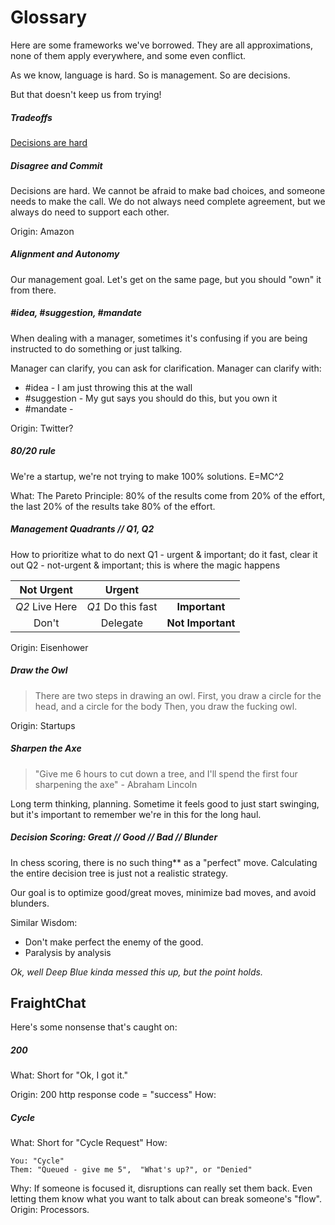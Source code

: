 # Glossary

Here are some frameworks we've borrowed. They are all approximations,
none of them apply everywhere, and some even conflict.

As we know, language is hard. So is management. So are decisions.

But that doesn't keep us from trying!

##### Tradeoffs

[Decisions are hard](https://www.youtube.com/watch?v=VVp8UGjECt4)

##### Disagree and Commit
Decisions are hard. We cannot be afraid to make bad choices, and someone
needs to make the call. We do not always need complete agreement, but we always
do need to support each other.

Origin: Amazon

##### Alignment and Autonomy
Our management goal. Let's get on the same page, but you should "own" it from there.

##### #idea, #suggestion, #mandate
When dealing with a manager, sometimes it's confusing if you are being
instructed to do something or just talking.

Manager can clarify, you can ask for clarification.
Manager can clarify with:
 - #idea - I am just throwing this at the wall
 - #suggestion - My gut says you should do this, but you own it
 - #mandate -

Origin: Twitter?

##### 80/20 rule
We're a startup, we're not trying to make 100% solutions. E=MC^2

What: The Pareto Principle: 80% of the results come from 20% of the effort, the last 20% of the results take 80% of the effort.

##### Management Quadrants // Q1, Q2

How to prioritize what to do next
Q1 - urgent & important; do it fast, clear it out
Q2 - not-urgent & important; this is where the magic happens


| Not Urgent    | Urgent        |      |
| :-------------: |:-------------:| :-------------:|
| *Q2* Live Here | *Q1* Do this fast | **Important**     |
| Don't      | Delegate         | **Not Important** |

Origin: Eisenhower

##### Draw the Owl
> There are two steps in drawing an owl.
> First, you draw a circle for the head, and a circle for the body
> Then, you draw the fucking owl.

Origin: Startups

##### Sharpen the Axe
> "Give me 6 hours to cut down a tree, and I'll spend the first four sharpening the axe" - Abraham Lincoln

Long term thinking, planning.
Sometime it feels good to just start swinging, but it's important to remember
we're in this for the long haul.

##### Decision Scoring: Great // Good // Bad // Blunder
In chess scoring, there is no such thing** as a "perfect" move. Calculating
the entire decision tree is just not a realistic strategy.

Our goal is to optimize good/great moves, minimize bad moves, and avoid blunders.

Similar Wisdom:
 - Don't make perfect the enemy of the good.
 - Paralysis by analysis

*Ok, well Deep Blue kinda messed this up, but the point holds.*

## FraightChat

Here's some nonsense that's caught on:

##### 200
What: Short for "Ok, I got it."

Origin: 200 http response code = "success"
How:

##### Cycle
What: Short for "Cycle Request"
How:
```
You: "Cycle"
Them: "Queued - give me 5",  "What's up?", or "Denied"
```
Why: If someone is focused it, disruptions can really set them back. Even letting them know
what you want to talk about can break someone's "flow".
Origin: Processors.
